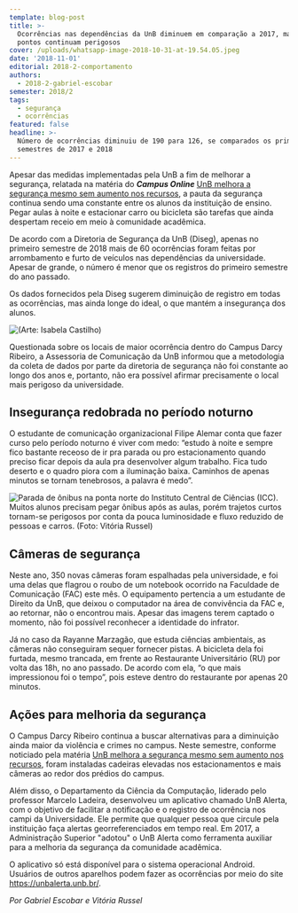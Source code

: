 ```yaml
---
template: blog-post
title: >-
  Ocorrências nas dependências da UnB diminuem em comparação a 2017, mas alguns
  pontos continuam perigosos
cover: /uploads/whatsapp-image-2018-10-31-at-19.54.05.jpeg
date: '2018-11-01'
editorial: 2018-2-comportamento
authors:
  - 2018-2-gabriel-escobar
semester: 2018/2
tags:
  - segurança
  - ocorrências
featured: false
headline: >-
  Número de ocorrências diminuiu de 190 para 126, se comparados os primeiros
  semestres de 2017 e 2018
---
```

Apesar das medidas implementadas pela UnB a fim de melhorar a segurança, relatada na matéria do **_Campus Online_** [UnB melhora a segurança mesmo sem aumento nos recursos](https://campus.fac.unb.br/materias/2018-10-31-unb-melhora-a-seguranca-mesmo-sem-aumento-nos-recursos/), a pauta da segurança continua sendo uma constante entre os alunos da instituição de ensino. Pegar aulas à noite e estacionar carro ou bicicleta são tarefas que ainda despertam receio em meio à comunidade acadêmica.

De acordo com a Diretoria de Segurança da UnB (Diseg), apenas no primeiro semestre de 2018 mais de 60 ocorrências foram feitas por arrombamento e furto de veículos nas dependências da universidade. Apesar de grande, o número é menor que os registros do primeiro semestre do ano passado.

Os dados fornecidos pela Diseg sugerem diminuição de registro em todas as ocorrências, mas ainda longe do ideal, o que mantém a insegurança dos alunos.

![(Arte: Isabela Castilho)](/uploads/unnamed.jpg)

Questionada sobre os locais de maior ocorrência dentro do Campus Darcy Ribeiro, a Assessoria de Comunicação da UnB informou que a metodologia da coleta de dados por parte da diretoria de segurança não foi constante ao longo dos anos e, portanto, não era possível afirmar precisamente o local mais perigoso da universidade.

## Insegurança redobrada no período noturno

O estudante de comunicação organizacional Filipe Alemar conta que fazer curso pelo período noturno é viver com medo: “estudo à noite e sempre fico bastante receoso de ir pra parada ou pro estacionamento quando preciso ficar depois da aula pra desenvolver algum trabalho. Fica tudo deserto e o quadro piora com a iluminação baixa. Caminhos de apenas minutos se tornam tenebrosos, a palavra é medo”.

![Parada de ônibus na ponta norte do Instituto Central de Ciências (ICC). Muitos alunos precisam pegar ônibus após as aulas, porém trajetos curtos tornam-se perigosos por conta da pouca luminosidade e fluxo reduzido de pessoas e carros. (Foto: Vitória Russel)](/uploads/whatsapp-image-2018-10-31-at-19.56.38.jpeg)

## Câmeras de segurança

Neste ano, 350 novas câmeras foram espalhadas pela universidade, e foi uma delas que flagrou o roubo de um notebook ocorrido na Faculdade de Comunicação (FAC) este mês. O equipamento pertencia a um estudante de Direito da UnB, que deixou o computador na área de convivência da FAC e, ao retornar, não o encontrou mais. Apesar das imagens terem captado o momento, não foi possível reconhecer a identidade do infrator.

Já no caso da Rayanne Marzagão, que estuda ciências ambientais, as câmeras não conseguiram sequer fornecer pistas. A bicicleta dela foi furtada, mesmo trancada, em frente ao Restaurante Universitário (RU) por volta das 18h, no ano passado. De acordo com ela, “o que mais impressionou foi o tempo”, pois esteve dentro do restaurante por apenas 20 minutos.

## Ações para melhoria da segurança

O Campus Darcy Ribeiro continua a buscar alternativas para a diminuição ainda maior da violência e crimes no campus. Neste semestre, conforme noticiado pela matéria [UnB melhora a segurança mesmo sem aumento nos recursos](https://campus.fac.unb.br/materias/2018-10-31-unb-melhora-a-seguranca-mesmo-sem-aumento-nos-recursos/), foram instaladas cadeiras elevadas nos estacionamentos e mais câmeras ao redor dos prédios do campus.

Além disso, o Departamento da Ciência da Computação, liderado pelo professor Marcelo Ladeira, desenvolveu um aplicativo chamado UnB Alerta, com o objetivo de facilitar a notificação e o registro de ocorrência nos campi da Universidade. Ele permite que qualquer pessoa que circule pela instituição faça alertas georreferenciados em tempo real. Em 2017, a Administração Superior "adotou" o UnB Alerta como ferramenta auxiliar para a melhoria da segurança da comunidade acadêmica.

O aplicativo só está disponível para o sistema operacional Android. Usuários de outros aparelhos podem fazer as ocorrências por meio do site <https://unbalerta.unb.br/>.

_Por Gabriel Escobar e Vitória Russel_
